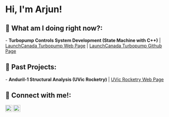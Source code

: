 <h1>Hi, I'm Arjun! </h1>

<h2>🤔 What am I doing right now?:</h2>
- <b>Turbopump Controls System Development (State Machine with C++)</b>
  | <a href="https://www.launchcanada.org/rocket-turbopump-project">LaunchCanada Turbopump Web Page</a>
  | <a href="https://github.com/Launch-Canada/Pump-Controller-Embedded">LaunchCanada Turbopump Github Page</a>

<h2>🌱 Past Projects:</h2>
- <b>Anduril-1 Structural Analysis (UVic Rocketry)</b>
  | <a href="https://onlineacademiccommunity.uvic.ca/rocketry/">UVic Rocketry Web Page</a>


<h2> 🤳 Connect with me!: </h2>

[<img align="left" alt="Arjun Pathak | LinkedIn" width="22px" src="https://cdn.jsdelivr.net/npm/simple-icons@v3/icons/linkedin.svg" />][linkedin]
[<img align="left" alt="Arjun Pathak | Instagram" width="22px" src="https://cdn.jsdelivr.net/npm/simple-icons@v3/icons/instagram.svg" />][instagram]

[instagram]: https://www.instagram.com/arjunp2121/
[linkedin]: https://www.linkedin.com/in/arjun-p-89231519a/

<!--
**joshmadakor1/joshmadakor1** is a ✨ _special_ ✨ repository because its `README.md` (this file) appears on your GitHub profile.

Here are some ideas to get you started:

- 🔭 I’m currently working on ...
- 🌱 I’m currently learning ...
- 👯 I’m looking to collaborate on ...
- 🤔 I’m looking for help with ...
- 💬 Ask me about ...
- 📫 How to reach me: ...
- 😄 Pronouns: ...
- ⚡ Fun fact: ...
-->
